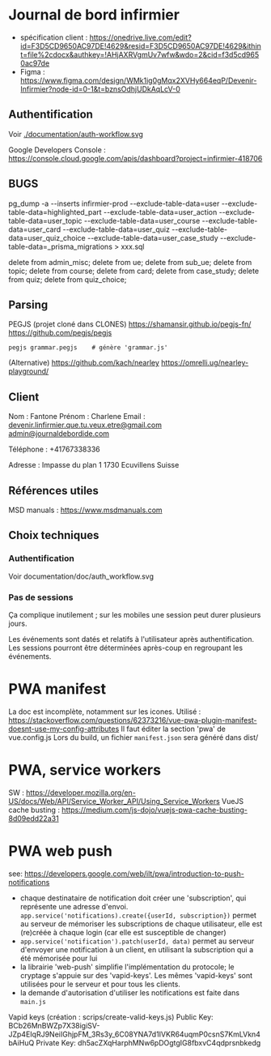 
# Journal de bord infirmier

- spécification client : https://onedrive.live.com/edit?id=F3D5CD9650AC97DE!4629&resid=F3D5CD9650AC97DE!4629&ithint=file%2cdocx&authkey=!AHjAXRVgmUv7wfw&wdo=2&cid=f3d5cd9650ac97de
- Figma : https://www.figma.com/design/WMk1ig0gMqx2XVHy664eqP/Devenir-Infirmier?node-id=0-1&t=bznsOdhjUDkAqLcV-0


## Authentification

Voir [./documentation/auth-workflow.svg](schéma)

Google Developers Console : https://console.cloud.google.com/apis/dashboard?project=infirmier-418706


## BUGS

pg_dump -a --inserts infirmier-prod --exclude-table-data=user --exclude-table-data=highlighted_part --exclude-table-data=user_action --exclude-table-data=user_topic --exclude-table-data=user_course --exclude-table-data=user_card --exclude-table-data=user_quiz --exclude-table-data=user_quiz_choice --exclude-table-data=user_case_study --exclude-table-data=_prisma_migrations > xxx.sql

delete from admin_misc;
delete from ue;
delete from sub_ue;
delete from topic;
delete from course;
delete from card;
delete from case_study;
delete from quiz;
delete from quiz_choice;



## Parsing

PEGJS (projet cloné dans CLONES)
https://shamansir.github.io/pegjs-fn/
https://github.com/pegjs/pegjs

```
pegjs grammar.pegjs    # génère 'grammar.js'
```

(Alternative)
https://github.com/kach/nearley
https://omrelli.ug/nearley-playground/



## Client

Nom : Fantone
Prénom : Charlene
Email : devenir.linfirmier.que.tu.veux.etre@gmail.com
admin@journaldebordide.com

Téléphone : +41767338336

Adresse :
Impasse du plan 1
1730 Ecuvillens
Suisse


## Références utiles

MSD manuals : https://www.msdmanuals.com


## Choix techniques

### Authentification

Voir documentation/doc/auth_workflow.svg


### Pas de sessions

Ça complique inutilement ; sur les mobiles une session peut durer plusieurs jours.

Les événements sont datés et relatifs à l'utilisateur après authentification.
Les sessions pourront être déterminées après-coup en regroupant les événements.



# PWA manifest
La doc est incomplète, notamment sur les icones.
Utilisé : https://stackoverflow.com/questions/62373216/vue-pwa-plugin-manifest-doesnt-use-my-config-attributes
Il faut éditer la section 'pwa' de vue.config.js
Lors du build, un fichier `manifest.json` sera généré dans dist/


# PWA, service workers
SW : https://developer.mozilla.org/en-US/docs/Web/API/Service_Worker_API/Using_Service_Workers
VueJS cache busting : https://medium.com/js-dojo/vuejs-pwa-cache-busting-8d09edd22a31


# PWA web push
see: https://developers.google.com/web/ilt/pwa/introduction-to-push-notifications

- chaque destinataire de notification doit créer une 'subscription', qui représente une adresse d'envoi.
`app.service('notifications).create({userId, subscription})` permet au serveur de mémoriser les subscriptions de chaque utilisateur,
elle est (re)créée à chaque login (car elle est susceptible de changer)
- `app.service('notification').patch(userId, data)` permet au serveur d'envoyer une notification à un client,
en utilisant la subscription qui a été mémorisée pour lui
- la librairie 'web-push' simplifie l'implémentation du protocole; le cryptage s'appuie sur des 'vapid-keys'.
Les mêmes 'vapid-keys' sont utilisées pour le serveur et pour tous les clients.
- la demande d'autorisation d'utiliser les notifications est faite dans `main.js`

Vapid keys (création : scrips/create-valid-keys.js)
Public Key: BCb26MnBWZp7X38igiSV-JZp4EIqRJ9NeiIGhjpFM_3Rs3y_6C08YNA7d1IVKR64uqmP0csnS7KmLVkn4bAiHuQ
Private Key: dh5acZXqHarphMNw6pDOgtgIG8fbxvC4qdprsnbkedg
